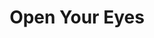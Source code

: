 ---
layout: gamepage
lang: "en"
title: "Open Your Eyes"
description: "Short project description."
cover_image: "/assets/OpenYourEyes/openyoureyes_cover.png"
background_image: "/assets/OpenYourEyes/openyoureyes_background.jpg"
background_color: "#615aed"

gallery:
  - "/assets/OpenYourEyes/1.jpg"

lang_links:
  it: "/it/projects/openyoureyes.html"
  en: "/en/projects/openyoureyes.html"
---